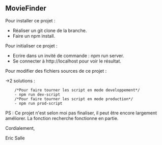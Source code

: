 ## MovieFinder ##

Pour installer ce projet :

- Réaliser un git clone de la branche.
- Faire un npm install.

Pour initialiser ce projet : 

- Ecrire dans un invité de commande : npm run server.
- Se connecter à http://localhost pour voir le résultat.

Pour modifier des fichiers sources de ce projet :

->2 solutions :

		/*Pour faire tourner les script en mode developpement*/
		- npm run dev-script 
		/*Pour faire tourner les script en mode production*/
		- npm run prod-script 

PS : Ce projet n'est selon moi pas finaliser, il peut être encore largement améliorer.
La fonction recherche fonctionne en partie.

Cordialement,

Eric Salle
